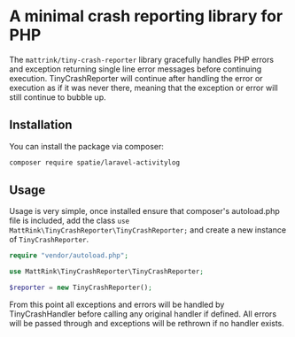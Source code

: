 # A minimal crash reporting library for PHP

The `mattrink/tiny-crash-reporter` library gracefully handles PHP errors and exception returning single line error messages before continuing execution. TinyCrashReporter will continue after handling the error or execution as if it was never there, meaning that the exception or error will still continue to bubble up.

## Installation

You can install the package via composer:

``` bash
composer require spatie/laravel-activitylog
```

## Usage

Usage is very simple, once installed ensure that composer's autoload.php file is included, add the class `use MattRink\TinyCrashReporter\TinyCrashReporter;` and create a new instance of `TinyCrashReporter`.

```php
require "vendor/autoload.php";

use MattRink\TinyCrashReporter\TinyCrashReporter;

$reporter = new TinyCrashReporter();
```

From this point all exceptions and errors will be handled by TinyCrashHandler before calling any original handler if defined. All errors will be passed through and exceptions will be rethrown if no handler exists.